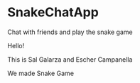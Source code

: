 # SnakeChatApp
Chat with friends and play the snake game

Hello!

This is Sal Galarza and Escher Campanella

We made Snake Game

